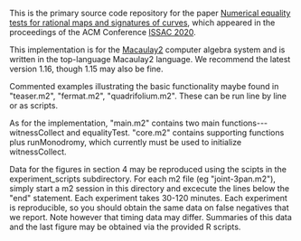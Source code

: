 This is the primary source code repository for the paper [Numerical equality tests for rational maps and signatures of curves](https://arxiv.org/pdf/2005.04783.pdf), which appeared in the proceedings of the ACM Conference [ISSAC 2020](https://dl.acm.org/conference/issac/proceedings).

This implementation is for the [Macaulay2](http://www2.macaulay2.com/Macaulay2/) computer algebra system and is written in the top-language Macaulay2 language. We recommend the latest version 1.16, though 1.15 may also be fine. 

Commented examples illustrating the basic functionality maybe found in "teaser.m2", "fermat.m2", "quadrifolium.m2". These can be run line by line or as scripts.

As for the implementation, "main.m2" contains two main functions---witnessCollect and equalityTest. "core.m2" contains supporting functions plus runMonodromy, which currently must be used to initialize witnessCollect. 

Data for the figures in section 4 may be reproduced using the scipts in the experiment_scripts subdirectory. For each m2 file (eg "joint-3pan.m2"), simply start a m2 session in this directory and excecute the lines below the "end" statement. Each experiment takes 30-120 minutes. Each experiment is reproducible, so you should obtain the same data on false negatives that we report. Note however that timing data may differ. Summaries of this data and the last figure may be obtained via the provided R scripts.

